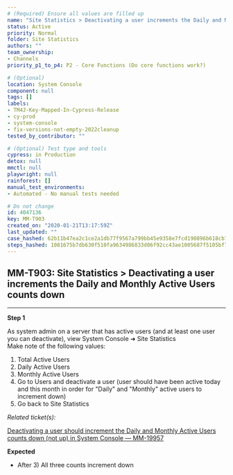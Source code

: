 ```yaml
---
# (Required) Ensure all values are filled up
name: "Site Statistics > Deactivating a user increments the Daily and Monthly Active Users counts down"
status: Active
priority: Normal
folder: Site Statistics
authors: ""
team_ownership: 
- Channels
priority_p1_to_p4: P2 - Core Functions (Do core functions work?)

# (Optional)
location: System Console
component: null
tags: []
labels: 
- TM4J-Key-Mapped-In-Cypress-Release
- cy-prod
- system-console
- fix-versions-not-empty-2022cleanup
tested_by_contributor: ""

# (Optional) Test type and tools
cypress: in Production
detox: null
mmctl: null
playwright: null
rainforest: []
manual_test_environments:
- Automated - No manual tests needed

# Do not change
id: 4047136
key: MM-T903
created_on: "2020-01-21T13:17:59Z"
last_updated: ""
case_hashed: 62b11b47ea2c1ce2a1db77f9567a799bb45e9358e7fcd190896b618cb7d42f41fa382af914cd5496dd21856834dc3249
steps_hashed: 1081675b7db630f510fa9634986833d06f92cc43ae1005687f5105bf7c29c5d65678f46d0d66129aba57d8706a04ee64
---
```


<!-- (Auto-generated) Based on frontmatter's "key" and "name" -->

## MM-T903: Site Statistics > Deactivating a user increments the Daily and Monthly Active Users counts down

---

**Step 1**

As system admin on a server that has active users (and at least one user you can deactivate), view System Console ➜ Site Statistics\
Make note of the following values:

1. Total Active Users
2. Daily Active Users
3. Monthly Active Users
4. Go to Users and deactivate a user (user should have been active today and this month in order for "Daily" and "Monthly" active users to increment down)
5. Go back to Site Statistics

_Related ticket(s):_

[Deactivating a user should increment the Daily and Monthly Active Users counts down (not up) in System Console — MM-19957](https://mattermost.atlassian.net/browse/MM-19957)

**Expected**

- After 3) All three counts increment down
